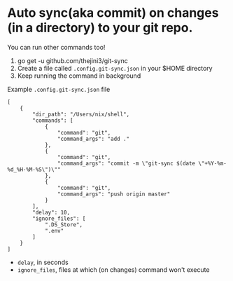 # Auto sync(aka commit) on changes (in a directory) to your git repo.

You can run other commands too!

1. go get -u github.com/thejini3/git-sync
2. Create a file called `.config.git-sync.json` in your $HOME directory
3. Keep running the command in background

Example `.config.git-sync.json` file
```
[
    {
        "dir_path": "/Users/nix/shell",
        "commands": [
            {
                "command": "git",
                "command_args": "add ."
            },
            {
                "command": "git",
                "command_args": "commit -m \"git-sync $(date \"+%Y-%m-%d_%H-%M-%S\")\""
            },
            {
                "command": "git",
                "command_args": "push origin master"
            }
        ],
        "delay": 10,
        "ignore_files": [
            ".DS_Store",
            ".env"
        ]
    }
]
```

- `delay`, in seconds
- `ignore_files`, files at which (on changes) command won't execute